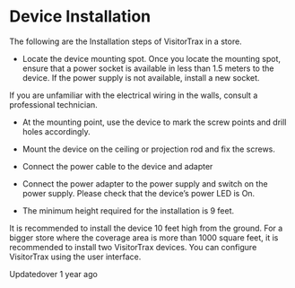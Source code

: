 # Device Installation

The following are the Installation steps of VisitorTrax in a store.

- Locate the device mounting spot. Once you locate the mounting spot, ensure that a power socket is available in less than 1.5 meters to the device. If the power supply is not available, install a new socket.

If you are unfamiliar with the electrical wiring in the walls, consult a professional technician.

- At the mounting point, use the device to mark the screw points and drill holes accordingly.

- Mount the device on the ceiling or projection rod and fix the screws.

- Connect the power cable to the device and adapter

- Connect the power adapter to the power supply and switch on the power supply. Please check that the device’s power LED is On.

- The minimum height required for the installation is 9 feet.

It is recommended to install the device 10 feet high from the ground. For a bigger store where the coverage area is more than 1000 square feet, it is recommended to install two VisitorTrax devices. You can configure VisitorTrax using the user interface.

Updatedover 1 year ago